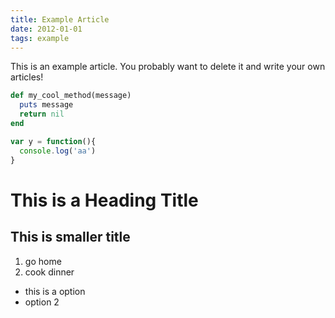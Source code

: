 ```yaml
---
title: Example Article
date: 2012-01-01
tags: example
---
```


This is an example article. You probably want to delete it and write your own articles!

```ruby
def my_cool_method(message)
  puts message
  return nil
end
```
```javascript
var y = function(){
  console.log('aa')
}
```

# This is a Heading Title
## This is smaller title

1. go home
1. cook dinner

* this is a option
* option 2
